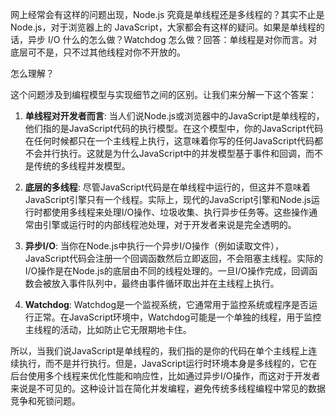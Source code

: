 网上经常会有这样的问题出现，Node.js 究竟是单线程还是多线程的？其实不止是 Node.js，对于浏览器上的 JavaScript，大家都会有这样的疑问。如果是单线程的话，异步 I/O 什么的怎么做？Watchdog 怎么做？回答：单线程是对你而言。对底层可不是，只不过其他线程对你不开放的。

怎么理解？

这个问题涉及到编程模型与实现细节之间的区别。让我们来分解一下这个答案：

1. **单线程对开发者而言**: 当人们说Node.js或浏览器中的JavaScript是单线程的，他们指的是JavaScript代码的执行模型。在这个模型中，你的JavaScript代码在任何时候都只在一个主线程上执行，这意味着你写的任何JavaScript代码都不会并行执行。这就是为什么JavaScript中的并发模型基于事件和回调，而不是传统的多线程并发模型。

2. **底层的多线程**: 尽管JavaScript代码是在单线程中运行的，但这并不意味着JavaScript引擎只有一个线程。实际上，现代的JavaScript引擎和Node.js运行时都使用多线程来处理I/O操作、垃圾收集、执行异步任务等。这些操作通常由引擎或运行时的内部线程池处理，对于开发者来说是完全透明的。

3. **异步I/O**: 当你在Node.js中执行一个异步I/O操作（例如读取文件），JavaScript代码会注册一个回调函数然后立即返回，不会阻塞主线程。实际的I/O操作是在Node.js的底层由不同的线程处理的。一旦I/O操作完成，回调函数会被放入事件队列中，最终由事件循环取出并在主线程上执行。

4. **Watchdog**: Watchdog是一个监视系统，它通常用于监控系统或程序是否运行正常。在JavaScript环境中，Watchdog可能是一个单独的线程，用于监控主线程的活动，比如防止它无限期地卡住。

所以，当我们说JavaScript是单线程的，我们指的是你的代码在单个主线程上连续执行，而不是并行执行。但是，JavaScript运行时环境本身是多线程的，它在后台使用多个线程来优化性能和响应性，比如通过异步I/O操作，而这对于开发者来说是不可见的。这种设计旨在简化并发编程，避免传统多线程编程中常见的数据竞争和死锁问题。
